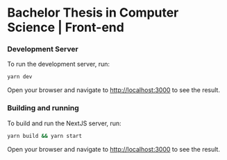 # Bachelor Thesis in Computer Science | Front-end

### Development Server

To run the development server, run:

```bash
yarn dev
```

Open your browser and navigate to [http://localhost:3000](http://localhost:3000) to see the result.

### Building and running

To build and run the NextJS server, run:

```bash
yarn build && yarn start
```

Open your browser and navigate to [http://localhost:3000](http://localhost:3000) to see the result.
